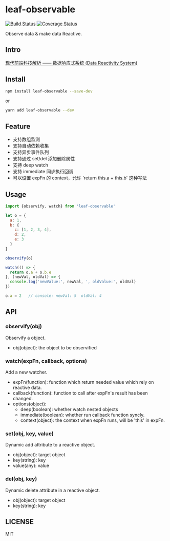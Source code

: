 # leaf-observable

[![Build Status](https://travis-ci.org/jin5354/leaf-observable.svg?branch=master)](https://travis-ci.org/jin5354/leaf-observable)
[![Coverage Status](https://coveralls.io/repos/github/jin5354/leaf-observable/badge.svg?branch=master)](https://coveralls.io/github/jin5354/leaf-observable?branch=master)

Observe data & make data Reactive.

## Intro

[现代前端科技解析 —— 数据响应式系统 (Data Reactivity System)](https://www.404forest.com/2017/06/28/modern-web-development-tech-analysis-data-reactivity-system/)

## Install

```bash
npm install leaf-observable --save-dev
```
or
```bash
yarn add leaf-observable --dev
```

## Feature

- 支持数组监测
- 支持自动依赖收集
- 支持异步事件队列
- 支持通过 set/del 添加删除属性
- 支持 deep watch
- 支持 immediate 同步执行回调
- 可以设置 expFn 的 context，允许 'return this.a + this.b' 这种写法

## Usage

```javascript
import {observify, watch} from 'leaf-observable'

let o = {
  a: 1,
  b: {
    c: [1, 2, 3, 4],
    d: 2,
    e: 3
  }
}

observify(o)

watch(() => {
  return o.a + o.b.e
}, (newVal, oldVal) => {
  console.log('newValue:', newVal, ', oldValue:', oldVal)
})

o.a = 2   // console: newVal: 5  oldVal: 4

```

## API

### observify(obj)

Observify a object.

- obj(object): the object to be observified

### watch(expFn, callback, options)

Add a new watcher.

- expFn(function): function which return needed value which rely on reactive data.
- callback(function): function to call after expFn's result has been changed.
- options(object):
  - deep(boolean): whether watch nested objects
  - immediate(boolean): whether run callback function syncly.
  - context(object): the context when expFn runs, will be 'this' in expFn.

### set(obj, key, value)

Dynamic add attribute to a reactive object.

- obj(object): target object
- key(string): key
- value(any): value

### del(obj, key)

Dynamic delete attribute in a reactive object.

- obj(object): target object
- key(string): key

## LICENSE

MIT
